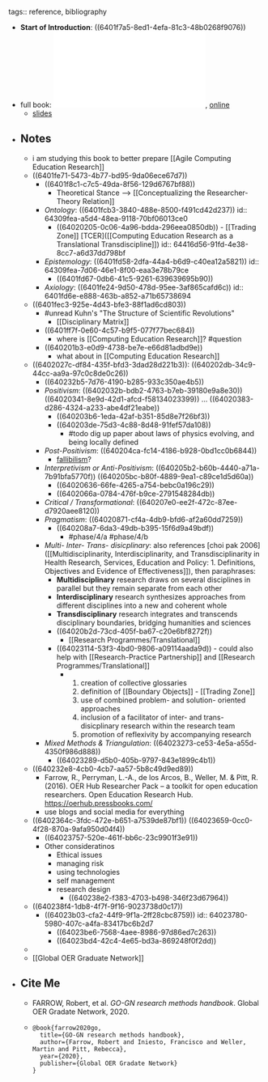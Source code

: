 tags:: reference, bibliography

- **Start of Introduction**: ((6401f7a5-8ed1-4efa-81c3-48b0268f9076))
- full book: ![local copy](../assets/Research-Methods-Handbook-1649270384_1677850406700_0.pdf), [online](https://open.library.okstate.edu/gognresearchmethods/)
	- [slides](https://www.slideshare.net/eLearnCenter/research-methods-uoc-2013)
- ## Notes
	- i am studying this book to better prepare [[Agile Computing Education Research]]
	- ((6401fe71-5473-4b77-bd95-9da06ece67d7))
		- ((6401f8c1-c7c5-49da-8f56-129d6767bf88))
			- Theoretical Stance --> [[Conceptualizing the Researcher-Theory Relation]]
		- _Ontology_: ((6401fcb3-3840-488e-8500-f491cd42d237))
		  id:: 64309fea-a5d4-48ea-9118-70bf06013ce0
			- ((64020205-0c06-4a96-bdda-296eea0850db)) - [[Trading Zone]] [TCER]([[Computing Education Research as a Translational Transdiscipline]])
id:: 64416d56-91fd-4e38-8cc7-a6d37dd798bf
		- _Epistemology_: ((6401fd58-2dfa-44a4-b6d9-c40ea12a5821))
		  id:: 64309fea-7d06-46e1-8f00-eaa3e78b79ce
			- ((6401fd67-0db6-41c5-9261-639639695b90))
		- _Axiology_: ((6401fe24-9d50-478d-95ee-3af865cafd6c))
		  id:: 6401fd6e-e888-463b-a852-a71b65738694
	- ((6401fec3-925e-4d43-bfe3-88f1ad6cd803))
		- #unread Kuhn's "The Structure of Scientific Revolutions"
			- [[Disciplinary Matrix]]
		- ((6401ff7f-0e60-4c57-b9f5-077f77bec684))
			- where is [[Computing Education Research]]? #question
		- ((640201b3-e0d9-4738-be7e-e66d81adbd9e))
			- what about in [[Computing Education Research]]
	- ((6402027c-df84-435f-bfd3-3dad28d221b3)): ((640202db-34c9-44cc-aa9a-97c0c8de0c26))
		- ((640232b5-7d76-4190-b285-933c350ae4b5))
		- _Positivism_: ((6402032b-bdb2-4763-b7eb-39180e9a8e30)) ((64020341-8e9d-42d1-afcd-f58134023399)) ... ((64020383-d286-4324-a233-abe4df21eabe))
			- ((640203b6-1eda-42af-b351-85d8e7f26bf3))
			- ((640203de-75d3-4c88-8d48-91fef57da108))
				- #todo dig up paper about laws of physics evolving, and being locally defined
		- _Post-Positivism_: ((640204ca-fc14-4186-b928-0bd1cc0b6844))
			- [fallibilism](https://iep.utm.edu/fallibil/#:~:text=Fallibilism%20is%20the%20epistemological%20thesis,the%20truth%20of%20the%20belief.)?
		- _Interpretivism or Anti-Positivism_: ((640205b2-b60b-4440-a71a-7b91bfa5770f)) ((640205bc-b80f-4889-9ea1-c89ce1d5d60a))
			- ((64020636-66fe-4265-a754-bebc0a196c29))
			- ((6402066a-0784-476f-b9ce-2791548284db))
		- _Critical / Transformational_: ((640207e0-ee2f-472c-87ee-d7920aee8120))
		- _Pragmatism_: ((64020871-cf4a-4db9-bfd6-af2a60dd7259))
			- ((640208a7-6da3-49db-b395-15f6d9a49bdf))
				- #phase/4/a #phase/4/b
		- _Multi- Inter- Trans- disicplinary_: also references [choi pak 2006]([[Multidisciplinarity, Interdisciplinarity, and Transdisciplinarity in Health Research, Services, Education and Policy: 1. Definitions, Objectives and Evidence of Effectiveness]]), then paraphrases:
			- **Multidisciplinary** research draws on several disciplines in parallel but they remain separate from each other
			- **Interdisciplinary** research synthesizes approaches from different disciplines into a new and coherent whole
			- **Transdisciplinary** research integrates and transcends disciplinary boundaries, bridging humanities and sciences
			- ((64020b2d-73cd-405f-ba67-c20e6bf8272f))
				- [[Research Programmes/Translational]]
			- ((64023114-53f3-4bd0-9806-a09114aada9d)) - could also help with [[Research-Practice Partnership]] and [[Research Programmes/Translational]]
				- 1. creation of collective glossaries
				  2. definition of [[Boundary Objects]] - [[Trading Zone]]
				  3. use of combined problem- and solution- oriented approaches
				  4. inclusion of a facilitator of inter- and trans- disicplinary research within the research team
				  5. promotion of reflexivity by accompanying research
		- _Mixed Methods & Triangulation_: ((64023273-ce53-4e5a-a55d-4350f986d888))
			- ((64023289-d5b0-405b-9797-843e1899c4b1))
	- ((640232e8-4cb0-4cb7-aa57-5b8c49d9ed89))
		- Farrow, R., Perryman, L.-A., de los Arcos, B., Weller, M. & Pitt, R. (2016). OER Hub Researcher Pack – a toolkit for open education researchers. Open Education Research Hub. https://oerhub.pressbooks.com/
		- use blogs and social media for everything
	- ((6402364c-3fdc-472e-b651-a7539de87bf1)) ((64023659-0cc0-4f28-870a-9afa950d04f4))
		- ((64023757-520e-461f-bb6c-23c9901f3e91))
		- Other consideratinos
			- Ethical issues
			- managing risk
			- using technologies
			- self management
			- research design
				- ((640238e2-f383-4703-b498-346f23d67964))
	- ((640238f4-1db8-4f7f-9f16-9023738d0c17))
		- ((64023b03-cfa2-44f9-9f1a-2ff28cbc8759))
		  id:: 64023780-5980-407c-a4fa-83417bc6b2d7
			- ((64023be6-7568-4aee-8986-97d86ed7c263))
			- ((64023bd4-42c4-4e65-bd3a-869248f0f2dd))
	-
	- [[Global OER Graduate Network]]
- ## Cite Me
	- FARROW, Robert, et al. *GO-GN research methods handbook*. Global OER Gradate Network, 2020.
	- ```
	  @book{farrow2020go,
	    title={GO-GN research methods handbook},
	    author={Farrow, Robert and Iniesto, Francisco and Weller, Martin and Pitt, Rebecca},
	    year={2020},
	    publisher={Global OER Gradate Network}
	  }
	  ```